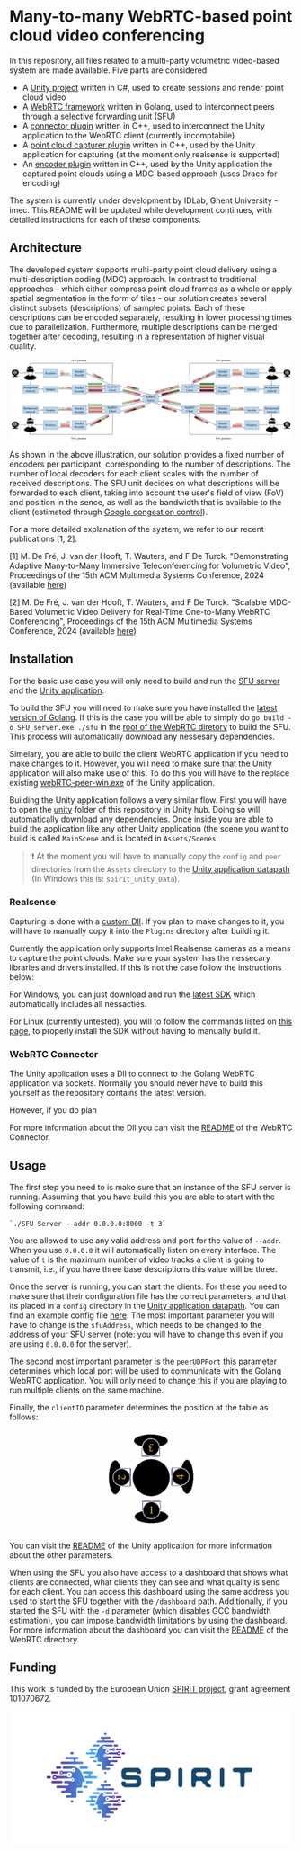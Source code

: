 # Many-to-many WebRTC-based point cloud video conferencing

In this repository, all files related to a multi-party volumetric video-based system are made available. Five parts are considered:

- A [Unity project](unity) written in C#, used to create sessions and render point cloud video
- A [WebRTC framework](webrtc) written in Golang, used to interconnect peers through a selective forwarding unit (SFU)
- A [connector plugin](connector) written in C++, used to interconnect the Unity application to the WebRTC client (currently incomptabile)
- A [point cloud capturer plugin](point_cloud_capturer) written in C++, used by the Unity application for capturing (at the moment only realsense is supported)
- An [encoder plugin](mdc_encoder) written in C++, used by the Unity application the captured point clouds using a MDC-based approach (uses Draco for encoding)

The system is currently under development by IDLab, Ghent University - imec. This README will be updated while development continues, with detailed instructions for each of these components.

## Architecture

The developed system supports multi-party point cloud delivery using a multi-description coding (MDC) approach. In contrast to traditional approaches - which either compress point cloud frames as a whole or apply spatial segmentation in the form of tiles - our solution creates several distinct subsets (descriptions) of sampled points. Each of these descriptions can be encoded separately, resulting in lower processing times due to parallelization. Furthermore, multiple descriptions can be merged together after decoding, resulting in a representation of higher visual quality.

![Architecture](architecture.png)

As shown in the above illustration, our solution provides a fixed number of encoders per participant, corresponding to the number of descriptions. The number of local decoders for each client scales with the number of received descriptions. The SFU unit decides on what descriptions will be forwarded to each client, taking into account the user's field of view (FoV) and position in the sence, as well as the bandwidth that is available to the client (estimated through [Google congestion control](https://datatracker.ietf.org/doc/html/draft-ietf-rmcat-gcc-02)).

For a more detailed explanation of the system, we refer to our recent publications [1, 2].

[1] M. De Fré, J. van der Hooft, T. Wauters, and F De Turck. "Demonstrating Adaptive Many-to-Many Immersive Teleconferencing for Volumetric Video", Proceedings of the 15th ACM Multimedia Systems Conference, 2024 (available [here](https://backoffice.biblio.ugent.be/download/01HW2J0M02RWJSSFSGP8EEDQ1B/01HW2J41RKP8CXHFTR22D2ARNQ))

[2] M. De Fré, J. van der Hooft, T. Wauters, and F De Turck. "Scalable MDC-Based Volumetric Video Delivery for Real-Time One-to-Many WebRTC Conferencing", Proceedings of the 15th ACM Multimedia Systems Conference, 2024 (available [here](https://backoffice.biblio.ugent.be/download/01HW2J66EZD49XQD2P94JBXHKR/01HW2J8F937QNC36XHZEBRHE8K))

## Installation

For the basic use case you will only need to build and run the [SFU server](https://github.com/idlab-discover/pc-webrtc-m2m/tree/main/webrtc) and the [Unity application](https://github.com/idlab-discover/pc-webrtc-m2m/tree/main/webrtc).

To build the SFU you will need to make sure you have installed the [latest version of Golang](https://go.dev/doc/install). If this is the case you will be able to simply do `go build -o SFU_server.exe ./sfu` in the [root of the WebRTC diretory](https://github.com/idlab-discover/pc-webrtc-m2m/tree/main/webrtc) to build the SFU. This process will automatically download any nessesary dependencies.

Simelary, you are able to build the client WebRTC application if you need to make changes to it. However, you will need to make sure that the Unity application will also make use of this. To do this you will have to the replace existing [webRTC-peer-win.exe](unity/spirit_m2m_webrtc/Assets/peer/) of the Unity application.

Building the Unity application follows a very similar flow. First you will have to open the [unity](unity) folder of this repository in Unity hub. Doing so will automatically download any dependencies. Once inside you are able to build the application like any other Unity application (the scene you want to build is called `MainScene` and is located in `Assets/Scenes`.

> :exclamation: At the moment you will have to manually copy the `config` and `peer` directories from the `Assets` directory to the [Unity application datapath](https://docs.unity3d.com/ScriptReference/Application-dataPath.html) (In Windows this is: `spirit_unity_Data`).

### Realsense

Capturing is done with a [custom Dll](point_cloud_capturer/). If you plan to make changes to it, you will have to manually copy it into the `Plugins` directory after building it.

Currently the application only supports Intel Realsense cameras as a means to capture the point clouds. Make sure your system has the nessecary libraries and drivers installed. If this is not the case follow the instructions below:

For Windows, you can just download and run the [latest SDK](https://github.com/IntelRealSense/librealsense/releases) which automatically includes all nessacties.

For Linux (currently untested), you will to follow the commands listed on [this page](https://github.com/IntelRealSense/librealsense/blob/master/doc/distribution_linux.md), to properly install the SDK without having to manually build it.
 

### WebRTC Connector
The Unity application uses a Dll to connect to the Golang WebRTC application via sockets. Normally you should never have to build this yourself as the repository contains the latest version.

However, if you do plan 


For more information about the Dll you can visit the [README](connector/README.md) of the WebRTC Connector.

## Usage

The first step you need to is make sure that an instance of the SFU server is running. Assuming that you have build this you are able to start with the following command: 

```
`./SFU-Server --addr 0.0.0.0:8000 -t 3`
```
You are allowed to use any valid address and port for the value of `--addr`. When you use `0.0.0.0` it will automatically listen on every interface. The value of `t` is the maximum number of video tracks a client is going to transmit, i.e., if you have three base descriptions this value will be three.

Once the server is running, you can start the clients. For these you need to make sure that their configuration file has the correct parameters, and that its placed in a `config` directory in the [Unity application datapath](https://docs.unity3d.com/ScriptReference/Application-dataPath.html). You can find an example config file [here](unity/spirit_m2m_webrtc/Assets/config/session_config.json). The most important parameter you will have to change is the `sfuAddress`, which needs to be changed to the address of your SFU server (note: you will have to change this even if you are using `0.0.0.0` for the server). 

The second most important parameter is the `peerUDPPort` this parameter determines which local port will be used to communicate with the Golang WebRTC application. You will only need to change this if you are playing to run multiple clients on the same machine.

Finally, the `clientID` parameter determines the position at the table as follows:
<p align="center">
    <img src="table.png" alt="Table" width="200"/>
</p>

You can visit the [README](unity/spirit_m2m_webrtc/README.md) of the Unity application for more information about the other parameters.

When using the SFU you also have access to a dashboard that shows what clients are connected, what clients they can see and what quality is send for each client. You can access this dashboard using the same address you used to start the SFU together with the `/dashboard` path. Additionally, if you started the SFU with the `-d` parameter (which disables GCC bandwidth estimation), you can impose bandwidth limitations by using the dashboard.
For more information about the dashboard you can visit the [README](webrtc//README.md) of the WebRTC directory.
## Funding

This work is funded by the European Union [SPIRIT project](https://www.spirit-project.eu), grant agreement 101070672.

![Logo](logo.png)
